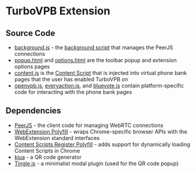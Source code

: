 # TurboVPB Extension

## Source Code

- [background.js](./background.js) - the [background script](https://developer.mozilla.org/en-US/docs/Mozilla/Add-ons/WebExtensions/Anatomy_of_a_WebExtension#Background_scripts) that manages the PeerJS connections
- [popup.html](./popup.html) and [options.html](./options.html) are the toolbar popup and extension options pages
- [content.js](./content.js) is the [Content Script](https://developer.mozilla.org/en-US/docs/Mozilla/Add-ons/WebExtensions/Anatomy_of_a_WebExtension#Content_scripts) that is injected into virtual phone bank pages that the user has enabled TurboVPB on
- [openvpb.js](./openvpb.js), [everyaction.js](./everyaction.js), and [bluevote.js](./bluevote.js) contain platform-specific code for interacting with the phone bank pages

## Dependencies

- [PeerJS](https://peerjs.com) - the client code for managing WebRTC connections
- [WebExtension Polyfill](https://github.com/mozilla/webextension-polyfill) - wraps Chrome-specific browser APIs with the WebExtension standard interfaces
- [Content Scripts Register Polyfill](https://github.com/fregante/webext-dynamic-content-scripts) - adds support for dynamically loading Content Scripts in Chrome
- [kjua](https://larsjung.de/kjua/) - a QR code generator
- [Tingle.js](https://tingle.robinparisi.com/) - a minimalist modal plugin (used for the QR code popup)
